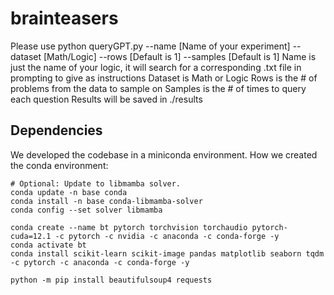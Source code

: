 # brainteasers
Please use python queryGPT.py --name [Name of your experiment] --dataset [Math/Logic] --rows [Default is 1] --samples [Default is 1]
Name is just the name of your logic, it will search for a corresponding .txt file in prompting to give as instructions
Dataset is Math or Logic
Rows is the # of problems from the data to sample on
Samples is the # of times to query each question
Results will be saved in ./results


## Dependencies
We developed the codebase in a miniconda environment.
How we created the conda environment:
```
# Optional: Update to libmamba solver.
conda update -n base conda
conda install -n base conda-libmamba-solver
conda config --set solver libmamba

conda create --name bt pytorch torchvision torchaudio pytorch-cuda=12.1 -c pytorch -c nvidia -c anaconda -c conda-forge -y
conda activate bt
conda install scikit-learn scikit-image pandas matplotlib seaborn tqdm -c pytorch -c anaconda -c conda-forge -y

python -m pip install beautifulsoup4 requests
```